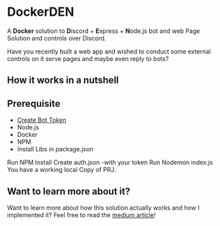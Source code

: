 # DockerDEN
A **Docker** solution to **D**iscord + **E**xpress + **N**ode.js bot and web Page Solution and controls over Discord.

Have you recently built a web app and wished to conduct some external controls on it serve pages and maybe even reply to bots?

## How it works in a nutshell

## Prerequisite
- [Create Bot Token](https://github.com/skryshtafovych/Docker-Discord-Express-NodeJS/wiki/Creating-BOT)
- Node.js
- Docker
- NPM
- Install Libs in package.json


Run NPM Install
Create auth.json -with your token
Run Nodemon index.js
You have a working local Copy of PRJ.


## Want to learn more about it?
Want to learn more about how this solution actually works and how I implemented it? Feel free to read the [medium article](https://medium.com/@skryshtafovych/discord-express-node-js-f4acd68a6b75)!
